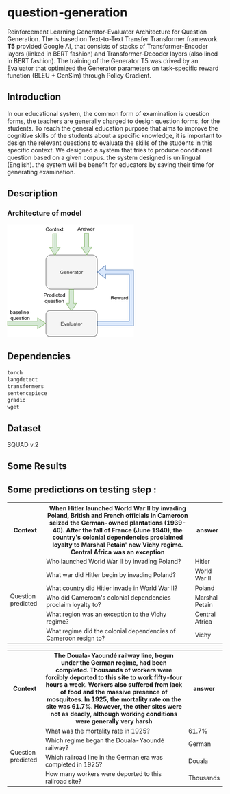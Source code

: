 # question-generation
Reinforcement Learning Generator-Evaluator Architecture for Question Generation. 
The is based on Text-to-Text Transfer Transformer framework **T5** provided Google AI, that consists of stacks of Transformer-Encoder layers (linked in BERT fashion) and Transformer-Decoder layers (also lined in BERT fashion). The training of the Generator T5 was drived by an Evaluator that optimized the Generator parameters on task-specific reward function (BLEU + GenSim) through Policy Gradient.


## Introduction 
In our educational system, the common form of examination is question forms, the teachers are generally charged to design question forms, for the students. To reach the general education purpose that aims to improve the cognitive skills of the students about a specific knowledge, it is important to design the relevant questions to evaluate the skills of the students in this specific context. We designed a system that tries to produce conditional question based on a given corpus. the system designed is unilingual (English). the system will be benefit for educators by saving their time for generating examination.  


## Description
### Architecture of model
![alt text](https://github.com/lkwate/neural-question-generation/blob/master/images/model-rl.png)

## Dependencies

```
torch
langdetect
transformers
sentencepiece
gradio
wget
```

## Dataset
SQUAD v.2


## Some Results

<h2>Some predictions on testing step :</h2>
<table>
  <tr>
    <th>Context</th>
    <th> When Hitler launched World War II by invading Poland, British and French officials in Cameroon seized the German-owned plantations (1939-40). After the fall of France (June 1940), the country's colonial dependencies proclaimed loyalty to Marshal Petain' new Vichy regime. Central Africa was an exception</th>
    <th>answer</th>
  </tr>
  <tr>
    <td rowspan="6">Question predicted</td>
    <td>Who launched World War II by invading Poland?</td>
    <td>Hitler</td>
  </tr>
  <tr>
    <td>What war did Hitler begin by invading Poland?</td>
    <td>World War II</td>
  </tr>
  <tr>
    <td>What country did Hitler invade in World War II?</td>
    <td>Poland</td>
  </tr>
  <tr>
    <td>Who did Cameroon's colonial dependencies proclaim loyalty to?</td>
    <td>Marshal Petain</td>
  </tr>
  <tr>
    <td>What region was an exception to the Vichy regime?</td>
    <td>Central Africa</td>
  </tr>
  <tr>
    <td>What regime did the colonial dependencies of Cameroon resign to?</td>
    <td>Vichy</td>
  </tr>
</table>


<table>
  <tr>
    <th>Context</th>
    <th>The Douala-Yaoundé railway line, begun under the German regime, had been completed. Thousands of workers were forcibly deported to this site to work fifty-four hours a week. Workers also suffered from lack of food and the massive presence of mosquitoes. In 1925, the mortality rate on the site was 61.7%. However, the other sites were not as deadly, although working conditions were generally very harsh</th>
    <th>answer</th>
  </tr>
  <tr>
    <td rowspan="4">Question predicted</td>
    <td>What was the mortality rate in 1925?</td>
    <td>61.7%</td>
  </tr>
  <tr>
    <td>Which regime began the Douala-Yaoundé railway?</td>
    <td>German</td>
  </tr>
  <tr>
    <td>Which railroad line in the German era was completed in 1925?</td>
    <td>Douala</td>
  </tr>
  <tr>
    <td>How many workers were deported to this railroad site?</td>
    <td>Thousands</td>
  </tr>
</table>
